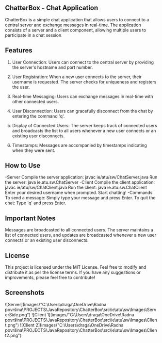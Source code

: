 
## ChatterBox - Chat Application
ChatterBox is a simple chat application that allows users to connect to a central server and exchange messages in real-time. The application consists of a server and a client component, allowing multiple users to participate in a chat session.

## Features
1. User Connection: Users can connect to the central server by providing the server's hostname and port number.

2. User Registration: When a new user connects to the server, their username is requested. The server checks for uniqueness and registers the user.

3. Real-time Messaging: Users can exchange messages in real-time with other connected users.

4. User Disconnection: Users can gracefully disconnect from the chat by entering the command 'q'.

5. Display of Connected Users: The server keeps track of connected users and broadcasts the list to all users whenever a new user connects or an existing user disconnects.

6. Timestamps: Messages are accompanied by timestamps indicating when they were sent.

## How to Use
-Server
Compile the server application: javac ie/atu/sw/ChatServer.java
Run the server: java ie.atu.sw.ChatServer <port-number>
-Client
Compile the client application: javac ie/atu/sw/ChatClient.java
Run the client: java ie.atu.sw.ChatClient <hostname> <port-number>
Enter your desired username when prompted.
Start chatting!
-Commands
To send a message: Simply type your message and press Enter.
To quit the chat: Type 'q' and press Enter.
## Important Notes
Messages are broadcasted to all connected users.
The server maintains a list of connected users, and updates are broadcasted whenever a new user connects or an existing user disconnects.

## License
This project is licensed under the MIT License. Feel free to modify and distribute it as per the license terms. If you have any suggestions or improvements, please feel free to contribute!
## Screenshots
![Server](images/"C:\Users\draga\OneDrive\Radna površina\PROJECTS\JavaRepository\ChatterBox\src\ie\atu\sw\Images\ServerSide.png")
![Client 1](images/"C:\Users\draga\OneDrive\Radna površina\PROJECTS\JavaRepository\ChatterBox\src\ie\atu\sw\Images\Client.png")
![Client 2](images/"C:\Users\draga\OneDrive\Radna površina\PROJECTS\JavaRepository\ChatterBox\src\ie\atu\sw\Images\Client2.png")
